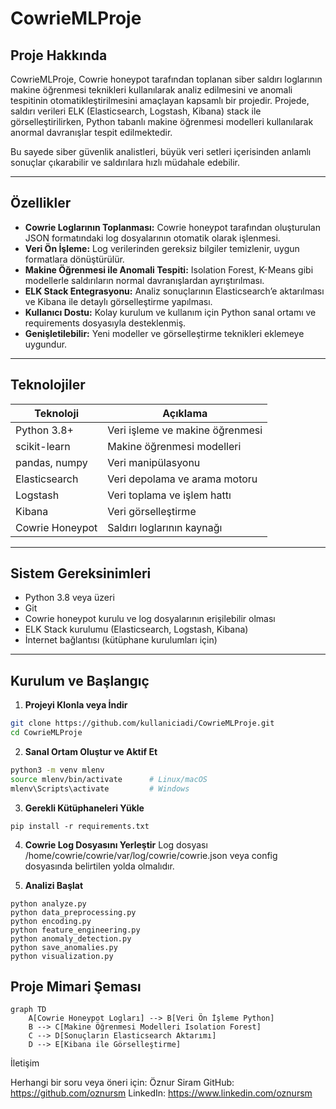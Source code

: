# CowrieMLProje

## Proje Hakkında

CowrieMLProje, Cowrie honeypot tarafından toplanan siber saldırı loglarının makine öğrenmesi teknikleri kullanılarak analiz edilmesini ve anomali tespitinin otomatikleştirilmesini amaçlayan kapsamlı bir projedir. Projede, saldırı verileri ELK (Elasticsearch, Logstash, Kibana) stack ile görselleştirilirken, Python tabanlı makine öğrenmesi modelleri kullanılarak anormal davranışlar tespit edilmektedir.

Bu sayede siber güvenlik analistleri, büyük veri setleri içerisinden anlamlı sonuçlar çıkarabilir ve saldırılara hızlı müdahale edebilir.

---

## Özellikler

- **Cowrie Loglarının Toplanması:** Cowrie honeypot tarafından oluşturulan JSON formatındaki log dosyalarının otomatik olarak işlenmesi.  
- **Veri Ön İşleme:** Log verilerinden gereksiz bilgiler temizlenir, uygun formatlara dönüştürülür.  
- **Makine Öğrenmesi ile Anomali Tespiti:** Isolation Forest, K-Means gibi modellerle saldırıların normal davranışlardan ayrıştırılması.  
- **ELK Stack Entegrasyonu:** Analiz sonuçlarının Elasticsearch’e aktarılması ve Kibana ile detaylı görselleştirme yapılması.  
- **Kullanıcı Dostu:** Kolay kurulum ve kullanım için Python sanal ortamı ve requirements dosyasıyla desteklenmiş.  
- **Genişletilebilir:** Yeni modeller ve görselleştirme teknikleri eklemeye uygundur.

---

## Teknolojiler

| Teknoloji       | Açıklama                           |
|-----------------|----------------------------------|
| Python 3.8+     | Veri işleme ve makine öğrenmesi  |
| scikit-learn    | Makine öğrenmesi modelleri       |
| pandas, numpy   | Veri manipülasyonu               |
| Elasticsearch   | Veri depolama ve arama motoru   |
| Logstash        | Veri toplama ve işlem hattı      |
| Kibana          | Veri görselleştirme              |
| Cowrie Honeypot | Saldırı loglarının kaynağı       |

---

## Sistem Gereksinimleri

- Python 3.8 veya üzeri  
- Git  
- Cowrie honeypot kurulu ve log dosyalarının erişilebilir olması  
- ELK Stack kurulumu (Elasticsearch, Logstash, Kibana)  
- İnternet bağlantısı (kütüphane kurulumları için)  

---

## Kurulum ve Başlangıç

1. **Projeyi Klonla veya İndir**  
```bash
git clone https://github.com/kullaniciadi/CowrieMLProje.git
cd CowrieMLProje
```
2. **Sanal Ortam Oluştur ve Aktif Et**  
```bash
python3 -m venv mlenv
source mlenv/bin/activate      # Linux/macOS
mlenv\Scripts\activate         # Windows
```
3. **Gerekli Kütüphaneleri Yükle**
```
pip install -r requirements.txt
```
4. **Cowrie Log Dosyasını Yerleştir**
Log dosyası /home/cowrie/cowrie/var/log/cowrie/cowrie.json veya config dosyasında belirtilen yolda olmalıdır.

5. **Analizi Başlat**
```
python analyze.py
python data_preprocessing.py
python encoding.py
python feature_engineering.py
python anomaly_detection.py
python save_anomalies.py
python visualization.py
```

## Proje Mimari Şeması
```mermaid
graph TD
    A[Cowrie Honeypot Logları] --> B[Veri Ön İşleme Python]
    B --> C[Makine Öğrenmesi Modelleri Isolation Forest]
    C --> D[Sonuçların Elasticsearch Aktarımı]
    D --> E[Kibana ile Görselleştirme]
```
İletişim

Herhangi bir soru veya öneri için:
Öznur Siram
GitHub: https://github.com/oznursm
LinkedIn: https://www.linkedin.com/oznursm
